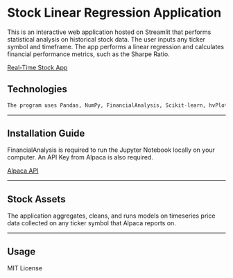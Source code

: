 # Stock Linear Regression Application

This is an interactive web application hosted on Streamlit that performs statistical analysis on historical stock data. The user inputs any ticker symbol and timeframe. The app performs a linear regression and calculates financial performance metrics, such as the Sharpe Ratio.

[Real-Time Stock App](https://alpaca.markets/datb)


## Technologies

```python
The program uses Pandas, NumPy, FinancialAnalysis, Scikit-learn, hvPlot, Matplotlib, and sevaral custom built functions. 
```
---

## Installation Guide

FinancialAnalysis is required to run the Jupyter Notebook locally on your computer. An API Key from Alpaca is also required.

[Alpaca API](https://alpaca.markets/datb)

---

## Stock Assets

The application aggregates, cleans, and runs models on timeseries price data collected on any ticker symbol that Alpaca reports on.

---

## Usage

MIT License
